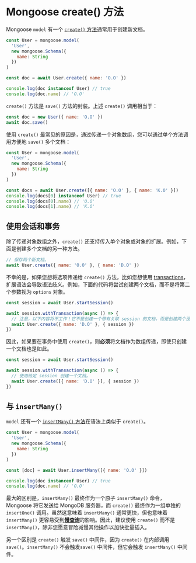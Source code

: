 # Mongoose create() 方法

Mongoose `model` 有一个 [`create()` 方法](https://mongoosejs.com/docs/api/model.html#model_Model.create)通常用于创建新文档。

```js
const User = mongoose.model(
  'User',
  new mongoose.Schema({
    name: String
  })
)

const doc = await User.create({ name: 'O.O' })

console.log(doc instanceof User) // true
console.log(doc.name) // 'O.O'
```

`create()` 方法是 `save()` 方法的封装。上述 `create()` 调用相当于：

```js
const doc = new User({ name: 'O.O' })
await doc.save()
```

使用 `create()` 最常见的原因是，通过传递一个对象数组，您可以通过单个方法调用方便地 `save()` 多个文档：

```js
const User = mongoose.model(
  'User',
  new mongoose.Schema({
    name: String
  })
)

const docs = await User.create([{ name: 'O.O' }, { name: 'K.O' }])
console.log(docs[0] instanceof User) // true
console.log(docs[0].name) // 'O.O'
console.log(docs[1].name) // 'K.O'
```

## 使用会话和事务

除了传递对象数组之外，`create()` 还支持传入单个对象或对象的扩展。例如，下面是创建多个文档的另一种方法。

```js
// 保存两个新文档。
await User.create({ name: 'O.O' }, { name: 'D.O' })
```

不幸的是，如果您想将选项传递给 `create()` 方法，比如您想使用 [transactions](https://mongoosejs.com/docs/transactions.html)，扩展语法会导致语法歧义。例如，下面的代码将尝试创建两个文档，而不是将第二个参数视为 `options` 对象。

```js
const session = await User.startSession()

await session.withTransaction(async () => {
  // 注意，以下内容将不工作！它不是创建一个带有关联 session 的文档，而是创建两个没有 session 的文档！
  await User.create({ name: 'D.O' }, { session })
})
```

因此，如果要在事务中使用 `create()`，则**必须**将文档作为数组传递，即使只创建一个文档也是如此。

```js
const session = await User.startSession()

await session.withTransaction(async () => {
  // 使用给定 session 创建一个文档。
  await User.create([{ name: 'D.O' }], { session })
})
```

## 与 `insertMany()`

`model` 还有一个 [`insertMany()` 方法](https://mongoosejs.com/docs/api/model.html#model_Model.insertMany)在语法上类似于 `create()`。

```js
const User = mongoose.model(
  'User',
  new mongoose.Schema({
    name: String
  })
)

const [doc] = await User.insertMany([{ name: 'O.O' }])

console.log(doc instanceof User) // true
console.log(doc.name) // 'O.O'
```

最大的区别是，`insertMany()` 最终作为一个原子 `insertMany()` 命令，Mongoose 将它发送给 MongoDB 服务器，而 `create()` 最终作为一组单独的 `insertOne()` 调用。虽然这意味着 `insertMany()` 通常更快，但也意味着 `insertMany()` 更容易受到[**慢查询**](https://docs.mongodb.com/manual/tutorial/manage-the-database-profiler/)的影响。因此，建议使用 `create()` 而不是 `insertMany()`，除非您愿意冒险减慢其他操作以加快批量插入。

另一个区别是 `create()` 触发 `save()` 中间件，因为 `create()` 在内部调用 `save()`。`insertMany()` 不会触发`save()` 中间件，但它会触发 `insertMany()` 中间件。
